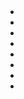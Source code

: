 <li><a href=""></a>
<li><a href=""></a>
<li><a href=""></a>
<li><a href=""></a>
<li><a href=""></a>
<li><a href=""></a>
<li><a href=""></a>
<li><a href=""></a>